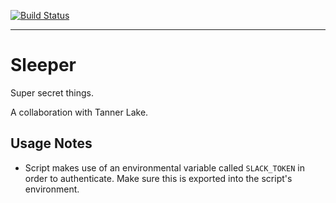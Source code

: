 [![Build Status](https://travis-ci.org/Jakeand3rson/Sleeper.svg?branch=master)](https://travis-ci.org/Jakeand3rson/Sleeper)

---

# Sleeper
Super secret things.

A collaboration with Tanner Lake.

## Usage Notes
- Script makes use of an environmental variable called `SLACK_TOKEN` in order
to authenticate. Make sure this is exported into the script's environment.
